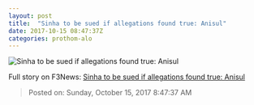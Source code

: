 ```yaml
---
layout: post
title:  "Sinha to be sued if allegations found true: Anisul"
date: 2017-10-15 08:47:37Z
categories: prothom-alo
---
```


![Sinha to be sued if allegations found true: Anisul](http://en.prothom-alo.com/contents/cache/images/1200x630x1/uploads/media/2016/12/15/0c42dfb9b670db2b07f25a89bc39252b-Anisul-Huq.jpg?jadewits_media_id=123757)




Full story on F3News: [Sinha to be sued if allegations found true: Anisul](http://www.f3nws.com/n/AzfDeB)

> Posted on: Sunday, October 15, 2017 8:47:37 AM
